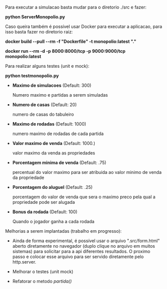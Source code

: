 

Para executar a simulacao basta mudar para o diretorio ./src e fazer:

**python ServerMonopolio.py**

Caso queira também é possível usar Docker para executar a aplicacao, para isso basta fazer no diretorio raiz:

**docker build --pull --rm -f "Dockerfile" -t monopolio:latest "."**

**docker run --rm -d  -p 8000:8000/tcp -p 9000:9000/tcp monopolio:latest**

Para realizar alguns testes (unit e mock):

**python testmonopolio.py**

* **Maximo de simulacoes** (Default: 300)

    Numero maximo e partidas a serem simuladas

* **Numero de casas** (Default: 20)

    numero de casas do tabuleiro

* **Maximo de rodadas** (Default: 1000)

    numero maximo de rodadas de cada partida

* **Valor maximo de venda** (Default: 1000.)

    valor maximo da venda as propriedades

* **Porcentagem minima de venda** (Default: .75)

    percentual do valor maximo para ser atribuida ao valor minimo de venda da propriedade

* **Porcentagem do aluguel** (Default: .25)

    porcentagem do valor de venda que sera o maximo preco pela qual a propriedade pode ser alugada

* **Bonus da rodada** (Default: 100)

    Quando o jogador ganha a cada rodada

Melhorias a serem implantadas (trabalho em progresso):

* Ainda de forma experimental, é possível usar o arquivo ".src/form.html" aberto diretamente no navegador (duplo clique no arquivo em muitos sistemas) para solicitar para a api diferentes resultados. O proximo passo e colocar esse arquivo para ser servido diretamente pelo http.server.

* Melhorar o testes (unit mock)

* Refatorar o metodo *partida()*